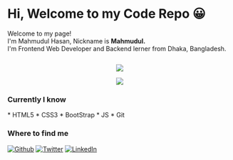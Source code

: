 <h1> Hi, Welcome to my Code Repo 😀 </h1>


<p>Welcome to my page! </br>
I'm Mahmudul Hasan, Nickname is <b>Mahmudul.</b> 
</br>I'm Frontend Web Developer and Backend lerner from Dhaka, Bangladesh. <img src="https://image.flaticon.com/icons/svg/197/197509.svg" width="13"/></p>
<p align="center">
  <img src="https://github-readme-stats.vercel.app/api?username=mhasanmeet&show_icons=true&theme=vue-dark" />
</p>
<p align="center">
  <img align="" src="https://github-readme-stats.vercel.app/api/top-langs/?username=mhasanmeet&layout=compact&theme=radical" />
</p>
<h3>Currently I know</h3>
* HTML5
* CSS3
* BootStrap
* JS
* Git
<h3>Where to find me</h3>
<p><a href="https://github.com/mhasanmeet" target="_blank"><img alt="Github" src="https://img.shields.io/badge/GitHub-%2312100E.svg?&style=for-the-badge&logo=Github&logoColor=white" /></a> <a href="https://twitter.com/mhasanmeet" target="_blank"><img alt="Twitter" src="https://img.shields.io/badge/twitter-%231DA1F2.svg?&style=for-the-badge&logo=twitter&logoColor=white" /></a> <a href="https://www.linkedin.com/in/mhasanmeet" target="_blank"><img alt="LinkedIn" src="https://img.shields.io/badge/linkedin-%230077B5.svg?&style=for-the-badge&logo=linkedin&logoColor=white" /></a>
</p>




